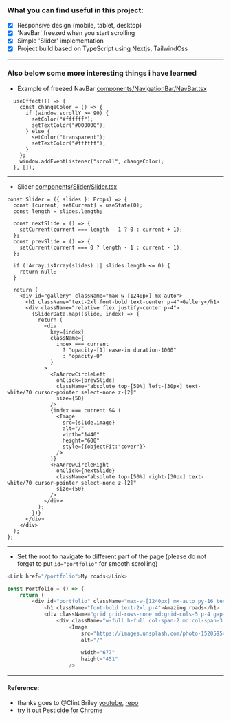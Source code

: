 ### What you can find useful in this project: 

- [x] Responsive design (mobile, tablet, desktop)
- [x] 'NavBar' freezed when you start scrolling
- [x] Simple 'Slider' implementation
- [x] Project build based on TypeScript using Nextjs, TailwindCss

-------

### Also below some more interesting things i have learned

- Example of freezed NavBar [components/NavigationBar/NavBar.tsx](components/NavigationBar/NavBar.tsx)

```tsx
  useEffect(() => {
    const changeColor = () => {
      if (window.scrollY >= 90) {
        setColor("#ffffff");
        setTextColor("#000000");
      } else {
        setColor("transparent");
        setTextColor("#ffffff");
      }
    };
    window.addEventListener("scroll", changeColor);
  }, []);
```
--------

- Slider [components/Slider/Slider.tsx](components/Slider/Slider.tsx)

```tsx
const Slider = ({ slides }: Props) => {
  const [current, setCurrent] = useState(0);
  const length = slides.length;

  const nextSlide = () => {
    setCurrent(current === length - 1 ? 0 : current + 1);
  };
  const prevSlide = () => {
    setCurrent(current === 0 ? length - 1 : current - 1);
  };

  if (!Array.isArray(slides) || slides.length <= 0) {
    return null;
  }

  return (
    <div id="gallery" className="max-w-[1240px] mx-auto">
      <h1 className="text-2xl font-bold text-center p-4">Gallery</h1>
      <div className="relative flex justify-center p-4">
        {SliderData.map((slide, index) => {
          return (
            <div
              key={index}
              className={
                index === current
                  ? "opacity-[1] ease-in duration-1000"
                  : "opacity-0"
              }
            >
              <FaArrowCircleLeft
                onClick={prevSlide}
                className="absolute top-[50%] left-[30px] text-white/70 cursor-pointer select-none z-[2]"
                size={50}
              />
              {index === current && (
                <Image
                  src={slide.image}
                  alt="/"
                  width="1440"
                  height="600"
                  style={{objectFit:"cover"}}
                />
              )}
              <FaArrowCircleRight
                onClick={nextSlide}
                className="absolute top-[50%] right-[30px] text-white/70 cursor-pointer select-none z-[2]"
                size={50}
              />
            </div>
          );
        })}
      </div>
    </div>
  );
};
```

--------

- Set the root to navigate to different part of the page (please do not forget to put `id="portfolio"` for smooth scrolling)
```js
<Link href="/portfolio">My roads</Link>
```

```js
const Portfolio = () => {
    return (
        <div id="portfolio" className="max-w-[1240px] mx-auto py-16 text-center">
            <h1 className="font-bold text-2xl p-4">Amazing roads</h1>
            <div className="grid grid-rows-none md:grid-cols-5 p-4 gap-4">
                <div className="w-full h-full col-span-2 md:col-span-3 row-span-2">
                    <Image
                        src="https://images.unsplash.com/photo-1520595439914-fcbb3a25d924?ixlib=rb-1.2.1&ixid=MnwxMjA3fDB8MHxwaG90by1wYWdlfHx8fGVufDB8fHx8&auto=format&fit=crop&w=1176&q=80"
                        alt="/"
                        
                        width="677"
                        height="451"
                    />
```
---------


#### Reference:
- thanks goes to @Clint Briley [youtube](https://www.youtube.com/watch?v=HVyct9EUNP8), [repo](https://github.com/fireclint/NextJS-Tailwind-Responsive)
- try it out [Pesticide for Chrome](https://chrome.google.com/webstore/detail/pesticide-for-chrome/bakpbgckdnepkmkeaiomhmfcnejndkbi)
